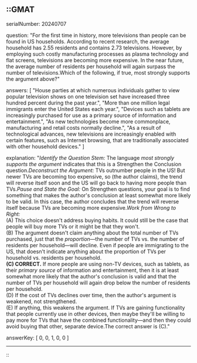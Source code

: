 ::GMAT
---


serialNumber: 20240707

question: "For the first time in history, more televisions than people can be found in US households. According to recent research, the average household has 2.55 residents and contains 2.73 televisions. However, by employing such costly manufacturing processes as plasma technology and flat screens, televisions are becoming more expensive. In the near future, the average number of residents per household will again surpass the number of televisions.Which of the following, if true, most strongly supports the argument above?"

answers: [
  "House parties at which numerous individuals gather to view popular television shows on one television set have increased three hundred percent during the past year.",
  "More than one million legal immigrants enter the United States each year.",
  "Devices such as tablets are increasingly purchased for use as a primary source of information and entertainment.",
  "As new technologies become more commonplace, manufacturing and retail costs normally decline.",
  "As a result of technological advances, new televisions are increasingly enabled with certain features, such as Internet browsing, that are traditionally associated with other household devices."
]

explanation: "<i>Identify the Question Stem:</i> The language <i>most strongly supports the argument</i> indicates that this is a Strengthen the Conclusion question.<i>Deconstruct the Argument:</i> TVs outnumber people in the US! But newer TVs are becoming too expensive, so (the author claims), the trend will reverse itself soon and the US will go back to having more people than TVs.<i>Pause and State the Goal:</i> On Strengthen questions, your goal is to find something that makes the author's conclusion at least somewhat more likely to be valid. In this case, the author concludes that the trend will reverse itself because TVs are becoming more expensive.<i>Work from Wrong to Right:</i><br>(A) This choice doesn't address buying habits. It could still be the case that people will buy more TVs or it might be that they won't.<br>(B) The argument doesn't claim anything about the total number of TVs purchased, just that the <i>proportion</i>—the number of TVs vs. the number of residents per household—will decline. Even if people are immigrating to the US, that doesn't indicate anything about the proportion of TVs per household vs. residents per household.<br><b>(C) CORRECT.</b> If more people are using non-TV devices, such as tablets, as their <i>primary source</i> of information and entertainment, then it is at least somewhat more likely that the author's conclusion is valid and that the number of TVs per household will again drop below the number of residents per household.<br>(D) If the cost of TVs declines over time, then the author's argument is weakened, not strengthened.<br>(E) If anything, this weakens the argument. If TVs are gaining functionality that people currently use in other devices, then maybe they'll be willing to pay more for TVs that have the combined functionality—and then they could avoid buying that other, separate device.The correct answer is (C)."

answerKey: [
  0, 
  0, 
  1, 
  0, 
  0
]



---
::